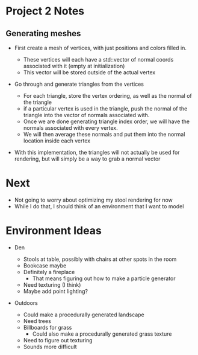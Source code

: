 Project 2 Notes
===============

Generating meshes
-----------------
- First create a mesh of vertices, with just positions and colors filled in.
  - These vertices will each have a std::vector of normal coords associated with it 
    (empty at initialization)
  - This vector will be stored outside of the actual vertex

- Go through and generate triangles from the vertices
  - For each triangle, store the vertex ordering, as well as the normal of the triangle
  - if a particular vertex is used in the triangle, push the normal of the triangle
    into the vector of normals associated with.
  - Once we are done generating triangle index order, we will have the normals associated
    with every vertex.
  - We will then average these normals and put them into the normal location inside 
    each vertex

- With this implementation, the triangles will not actually be used for rendering, but will
  simply be a way to grab a normal vector


Next
======
- Not going to worry about optimizing my stool rendering for now
- While I do that, I should think of an environment that I want to model

Environment Ideas
=================
- Den
  - Stools at table, possibly with chairs at other spots in the room
  - Bookcase maybe
  - Definitely a fireplace
	- That means figuring out how to make a particle generator
  - Need texturing (I think)
  - Maybe add point lighting?

- Outdoors
  - Could make a procedurally generated landscape
  - Need trees
  - Billboards for grass
	- Could also make a procedurally generated grass texture
  - Need to figure out texturing
  - Sounds more difficult


